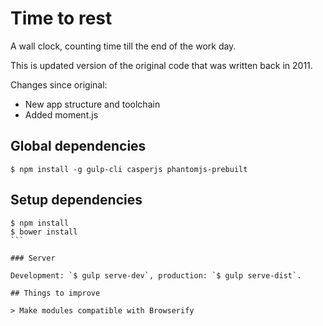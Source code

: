 # Time to rest

A wall clock, counting time till the end of the work day.

This is updated version of the original code that was written back in 2011.

Changes since original:
* New app structure and toolchain
* Added moment.js

## Global dependencies

```
$ npm install -g gulp-cli casperjs phantomjs-prebuilt
```

## Setup dependencies

````
$ npm install
$ bower install
```

### Server

Development: `$ gulp serve-dev`, production: `$ gulp serve-dist`.

## Things to improve

> Make modules compatible with Browserify
